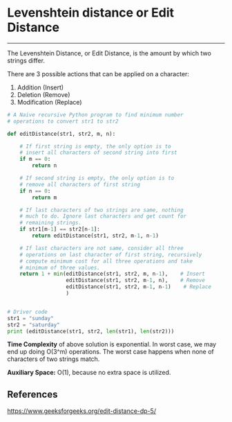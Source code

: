 # Levenshtein distance or Edit Distance

---

The Levenshtein Distance, or Edit Distance, is the amount by which two strings differ.

There are 3 possible actions that can be applied on a character:

1. Addition (Insert)
2. Deletion (Remove)
3. Modification (Replace)

```python
# A Naive recursive Python program to find minimum number
# operations to convert str1 to str2

def editDistance(str1, str2, m, n):

    # If first string is empty, the only option is to
    # insert all characters of second string into first
    if m == 0:
        return n

    # If second string is empty, the only option is to
    # remove all characters of first string
    if n == 0:
        return m

    # If last characters of two strings are same, nothing
    # much to do. Ignore last characters and get count for
    # remaining strings.
    if str1[m-1] == str2[n-1]:
        return editDistance(str1, str2, m-1, n-1)

    # If last characters are not same, consider all three
    # operations on last character of first string, recursively
    # compute minimum cost for all three operations and take
    # minimum of three values.
    return 1 + min(editDistance(str1, str2, m, n-1),    # Insert
                   editDistance(str1, str2, m-1, n),    # Remove
                   editDistance(str1, str2, m-1, n-1)    # Replace
                   )


# Driver code
str1 = "sunday"
str2 = "saturday"
print (editDistance(str1, str2, len(str1), len(str2)))
```

**Time Complexity** of above solution is exponential. In worst case, we may end up doing O(3^m) operations. The worst case happens when none of characters of two strings match.

**Auxiliary Space:** O(1), because no extra space is utilized.

## References

<https://www.geeksforgeeks.org/edit-distance-dp-5/>
